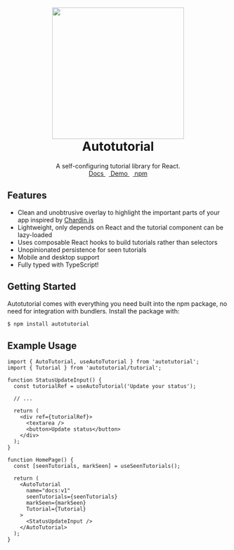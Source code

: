 <h1 align="center">
  <img height="300" src="https://github.com/RevereCRE/autotutorial/blob/main/.github/readme_logo.png">
  <br>
  Autotutorial
</h1>

<p align="center">
  A self-configuring tutorial library for React.
  <br>
  <a href="https://reverecre.github.io/autotutorial">
    Docs
  </a>&nbsp;&nbsp;<a href="http://localhost:3000/docs/intro">
    Demo
  </a>&nbsp;&nbsp;<a href="https://www.npmjs.com/package/autotutorial">
    npm
  </a>
</p>

## Features

- Clean and unobtrusive overlay to highlight the important parts of your app
  inspired by [Chardin.js](https://heelhook.github.io/chardin.js/)
- Lightweight, only depends on React and the tutorial component can be
  lazy-loaded
- Uses composable React hooks to build tutorials rather than selectors
- Unopinionated persistence for seen tutorials
- Mobile and desktop support
- Fully typed with TypeScript!

## Getting Started

Autotutorial comes with everything you need built into the npm package, no need
for integration with bundlers. Install the package with:

```sh
$ npm install autotutorial
```

## Example Usage

```tsx
import { AutoTutorial, useAutoTutorial } from 'autotutorial';
import { Tutorial } from 'autotutorial/tutorial';

function StatusUpdateInput() {
  const tutorialRef = useAutoTutorial('Update your status');

  // ...

  return (
    <div ref={tutorialRef}>
      <textarea />
      <button>Update status</button>
    </div>
  );
}

function HomePage() {
  const [seenTutorials, markSeen] = useSeenTutorials();

  return (
    <AutoTutorial
      name="docs:v1"
      seenTutorials={seenTutorials}
      markSeen={markSeen}
      Tutorial={Tutorial}
    >
      <StatusUpdateInput />
    </AutoTutorial>
  );
}
```
